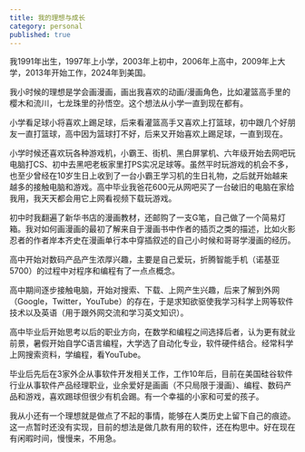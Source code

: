```yaml
---
title: 我的理想与成长
category: personal
published: true
---
```

我1991年出生，1997年上小学，2003年上初中，2006年上高中，2009年上大学，2013年开始工作，2024年到美国。

我小时候的理想是学会画漫画，画出我喜欢的动画/漫画角色，比如灌篮高手里的樱木和流川，七龙珠里的孙悟空。这个想法从小学一直到现在都有。

小学看足球小将喜欢上踢足球，后来看灌篮高手又喜欢上打篮球，初中跟几个好朋友一直打篮球，高中因为篮球打不好，后来又开始喜欢上踢足球，一直到现在。

小学时候还喜欢玩各种游戏机，小霸王、街机、黑白屏掌机、六年级开始去网吧玩电脑打CS、初中去黑吧老板家里打PS实况足球等。虽然平时玩游戏的机会不多，也至少曾经在10岁生日上收到了一台小霸王学习机的生日礼物，之后就开始越来越多的接触电脑和游戏。高中毕业我爸花600元从网吧买了一台破旧的电脑在家给我用，我天天都会用它上网看视频下载玩游戏。

初中时我翻遍了新华书店的漫画教材，还邮购了一支G笔，自己做了一个简易灯箱。我对如何画漫画的最初了解来自于漫画书中作者的插页之类的描述，比如火影忍者的作者岸本齐史在漫画单行本中穿插叙述的自己小时候和哥哥学漫画的经历。

高中开始对数码产品产生浓厚兴趣，主要是自己爱玩，折腾智能手机（诺基亚5700）的过程中对程序和编程有了一点点概念。

高中期间逐步接触电脑，开始对搜索、下载、上网产生兴趣，后来了解到外网（Google，Twitter，YouTube）的存在，于是求知欲驱使我学习科学上网等软件技术以及英语（用于跟外网交流和学习英文知识）。

高中毕业后开始思考以后的职业方向，在数学和编程之间选择后者，认为更有就业前景，暑假开始自学C语言编程，大学选了自动化专业，软件硬件结合。经常科学上网搜索资料，学编程，看YouTube。

毕业后先后在3家外企从事软件开发相关工作，工作10年后，目前在美国硅谷软件行业从事软件产品经理职业，业余爱好是画画（不只局限于漫画）、编程、数码产品和游戏，喜欢踢球但很少有机会踢。有一个幸福的小家和可爱的孩子。

我从小还有一个理想就是做点了不起的事情，能够在人类历史上留下自己的痕迹。这一点暂时还没有实现，目前的想法是做几款有用的软件，还在构思中。好在现在有闲暇时间，慢慢来，不用急。
